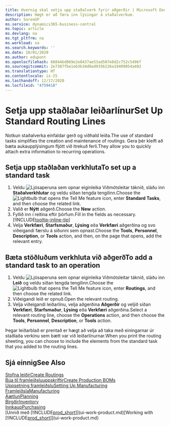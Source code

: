 ```yaml
---
title: Hvernig skal setja upp staðalverk fyrir aðgerðir | Microsoft Docs
description: Hægt er að færa inn lýsingar á staðalverkum.
author: SorenGP
ms.service: dynamics365-business-central
ms.topic: article
ms.devlang: na
ms.tgt_pltfrm: na
ms.workload: na
ms.search.keywords: ''
ms.date: 10/01/2020
ms.author: edupont
ms.openlocfilehash: 68844bd869e2e0437ae53ad507e8d2c752c5496f
ms.sourcegitcommit: 2e7307fbe1eb3b34d0ad9356226a19409054a402
ms.translationtype: HT
ms.contentlocale: is-IS
ms.lasthandoff: 12/17/2020
ms.locfileid: "4759418"
---
```

# <a name="set-up-standard-routing-lines"></a><span data-ttu-id="60a0b-103">Setja upp staðlaðar leiðarlínur</span><span class="sxs-lookup"><span data-stu-id="60a0b-103">Set Up Standard Routing Lines</span></span>

<span data-ttu-id="60a0b-104">Notkun staðalverka einfaldar gerð og viðhald leiða.</span><span class="sxs-lookup"><span data-stu-id="60a0b-104">The use of standard tasks simplifies the creation and maintenance of routings.</span></span> <span data-ttu-id="60a0b-105">Gera þér kleift að bæta aukaupplýsingum fljótt við ítrekuð ferli.</span><span class="sxs-lookup"><span data-stu-id="60a0b-105">They allow you to quickly attach extra information to recurring operations.</span></span>

## <a name="to-set-up-a-standard-task"></a><span data-ttu-id="60a0b-106">Setja upp staðlaðan verkhluta</span><span class="sxs-lookup"><span data-stu-id="60a0b-106">To set up a standard task</span></span>

1. <span data-ttu-id="60a0b-107">Veldu ![Ljósaperuna sem opnar eiginleika Viðmótsleitar](media/ui-search/search_small.png "Segðu mér hvað þú vilt gera") táknið, sláðu inn **Staðalverkhlutar** og veldu síðan tengda tengilinn.</span><span class="sxs-lookup"><span data-stu-id="60a0b-107">Choose the ![Lightbulb that opens the Tell Me feature](media/ui-search/search_small.png "Tell me what you want to do") icon, enter **Standard Tasks**, and then choose the related link.</span></span>
2. <span data-ttu-id="60a0b-108">Valið er **Nýtt** aðgerð.</span><span class="sxs-lookup"><span data-stu-id="60a0b-108">Choose the **New** action.</span></span>
3. <span data-ttu-id="60a0b-109">Fyllið inn í reitina eftir þörfum.</span><span class="sxs-lookup"><span data-stu-id="60a0b-109">Fill in the fields as necessary.</span></span> [!INCLUDE[tooltip-inline-tip](includes/tooltip-inline-tip_md.md)]
4. <span data-ttu-id="60a0b-110">Velja **Verkfæri**, **Starfsmaður**, **Lýsing** eða **Verkfæri** aðgerðina og svo viðeigandi færslu á síðunni sem opnast.</span><span class="sxs-lookup"><span data-stu-id="60a0b-110">Choose the **Tools**, **Personnel**, **Description**, or **Tools** action, and then, on the page that opens, add the relevant entry.</span></span>

## <a name="to-add-a-standard-task-to-an-operation"></a><span data-ttu-id="60a0b-111">Bæta stöðluðum verkhluta við aðgerð</span><span class="sxs-lookup"><span data-stu-id="60a0b-111">To add a standard task to an operation</span></span>

1. <span data-ttu-id="60a0b-112">Veldu ![Ljósaperuna sem opnar eiginleika Viðmótsleitar](media/ui-search/search_small.png "Segðu mér hvað þú vilt gera") táknið, sláðu inn **Leið** og veldu síðan tengda tengilinn.</span><span class="sxs-lookup"><span data-stu-id="60a0b-112">Choose the ![Lightbulb that opens the Tell Me feature](media/ui-search/search_small.png "Tell me what you want to do") icon, enter **Routings**, and then choose the related link.</span></span>
2. <span data-ttu-id="60a0b-113">Viðeigandi leið er opnuð.</span><span class="sxs-lookup"><span data-stu-id="60a0b-113">Open the relevant routing.</span></span>
3. <span data-ttu-id="60a0b-114">Velja viðeigandi leiðarlínu, velja aðgerðina **Aðgerðir** og veljið síðan **Verkfæri**, **Starfsmaður**, **Lýsing** eða **Verkfæri** aðgerðina.</span><span class="sxs-lookup"><span data-stu-id="60a0b-114">Select a relevant routing line, choose the **Operations** action, and then choose the **Tools**, **Personnel**, **Description**, or **Tools** action.</span></span>

<span data-ttu-id="60a0b-115">Þegar leiðarblað er prentað er hægt að velja að taka með einingarnar úr staðlaða verkinu sem bætt var við leiðarlínurnar.</span><span class="sxs-lookup"><span data-stu-id="60a0b-115">When you print the routing sheeting, you can choose to include the elements from the standard task that you added to the routing lines.</span></span>

## <a name="see-also"></a><span data-ttu-id="60a0b-116">Sjá einnig</span><span class="sxs-lookup"><span data-stu-id="60a0b-116">See Also</span></span>

[<span data-ttu-id="60a0b-117">Stofna leiðir</span><span class="sxs-lookup"><span data-stu-id="60a0b-117">Create Routings</span></span>](production-how-to-create-routings.md)  
[<span data-ttu-id="60a0b-118">Búa til framleiðsluuppskriftir</span><span class="sxs-lookup"><span data-stu-id="60a0b-118">Create Production BOMs</span></span>](production-how-to-create-production-boms.md)  
[<span data-ttu-id="60a0b-119">Uppsetning framleiðslu</span><span class="sxs-lookup"><span data-stu-id="60a0b-119">Setting Up Manufacturing</span></span>](production-configure-production-processes.md)  
[<span data-ttu-id="60a0b-120">Framleiðsla</span><span class="sxs-lookup"><span data-stu-id="60a0b-120">Manufacturing</span></span>](production-manage-manufacturing.md)  
[<span data-ttu-id="60a0b-121">Áætlun</span><span class="sxs-lookup"><span data-stu-id="60a0b-121">Planning</span></span>](production-planning.md)  
[<span data-ttu-id="60a0b-122">Birgðir</span><span class="sxs-lookup"><span data-stu-id="60a0b-122">Inventory</span></span>](inventory-manage-inventory.md)  
[<span data-ttu-id="60a0b-123">Innkaup</span><span class="sxs-lookup"><span data-stu-id="60a0b-123">Purchasing</span></span>](purchasing-manage-purchasing.md)  
<span data-ttu-id="60a0b-124">[Unnið með [!INCLUDE[prod_short](includes/prod_short.md)]](ui-work-product.md)</span><span class="sxs-lookup"><span data-stu-id="60a0b-124">[Working with [!INCLUDE[prod_short](includes/prod_short.md)]](ui-work-product.md)</span></span>  
